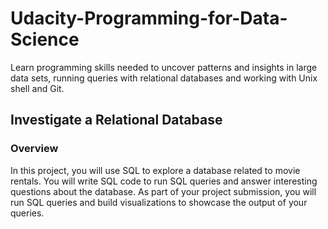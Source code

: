 # Udacity-Programming-for-Data-Science

Learn programming skills needed to uncover patterns and insights in large data sets, running queries with relational databases and working with Unix shell and Git.

## Investigate a Relational Database
### Overview
In this project, you will use SQL to explore a database related to movie rentals. You will write SQL code to run SQL queries and answer interesting questions about the database. As part of your project submission, you will run SQL queries and build visualizations to showcase the output of your queries.
